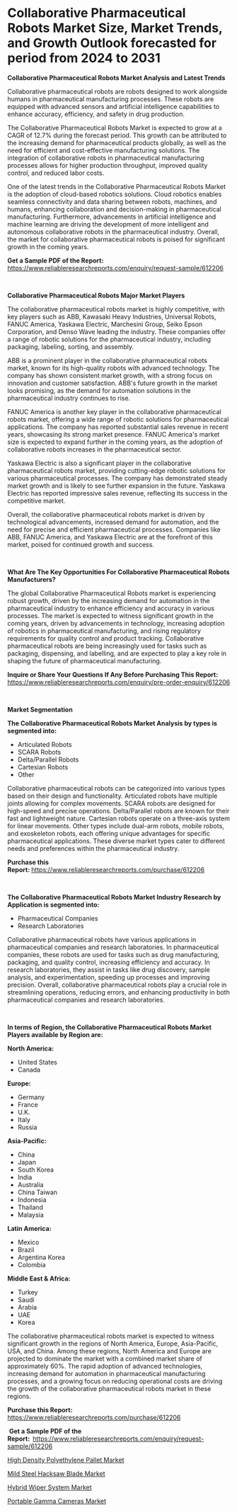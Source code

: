 <p><h1>Collaborative Pharmaceutical Robots Market Size, Market Trends, and Growth Outlook forecasted for period from 2024 to 2031</h1></p><p><strong>Collaborative Pharmaceutical Robots Market Analysis and Latest Trends</strong></p>
<p><p>Collaborative pharmaceutical robots are robots designed to work alongside humans in pharmaceutical manufacturing processes. These robots are equipped with advanced sensors and artificial intelligence capabilities to enhance accuracy, efficiency, and safety in drug production.</p><p>The Collaborative Pharmaceutical Robots Market is expected to grow at a CAGR of 12.7% during the forecast period. This growth can be attributed to the increasing demand for pharmaceutical products globally, as well as the need for efficient and cost-effective manufacturing solutions. The integration of collaborative robots in pharmaceutical manufacturing processes allows for higher production throughput, improved quality control, and reduced labor costs.</p><p>One of the latest trends in the Collaborative Pharmaceutical Robots Market is the adoption of cloud-based robotics solutions. Cloud robotics enables seamless connectivity and data sharing between robots, machines, and humans, enhancing collaboration and decision-making in pharmaceutical manufacturing. Furthermore, advancements in artificial intelligence and machine learning are driving the development of more intelligent and autonomous collaborative robots in the pharmaceutical industry. Overall, the market for collaborative pharmaceutical robots is poised for significant growth in the coming years.</p></p>
<p><strong>Get a Sample PDF of the Report:&nbsp;</strong> <a href="https://www.reliableresearchreports.com/enquiry/request-sample/612206">https://www.reliableresearchreports.com/enquiry/request-sample/612206</a></p>
<p>&nbsp;</p>
<p><strong>Collaborative Pharmaceutical Robots Major Market Players</strong></p>
<p><p>The collaborative pharmaceutical robots market is highly competitive, with key players such as ABB, Kawasaki Heavy Industries, Universal Robots, FANUC America, Yaskawa Electric, Marchesini Group, Seiko Epson Corporation, and Denso Wave leading the industry. These companies offer a range of robotic solutions for the pharmaceutical industry, including packaging, labeling, sorting, and assembly.</p><p>ABB is a prominent player in the collaborative pharmaceutical robots market, known for its high-quality robots with advanced technology. The company has shown consistent market growth, with a strong focus on innovation and customer satisfaction. ABB's future growth in the market looks promising, as the demand for automation solutions in the pharmaceutical industry continues to rise.</p><p>FANUC America is another key player in the collaborative pharmaceutical robots market, offering a wide range of robotic solutions for pharmaceutical applications. The company has reported substantial sales revenue in recent years, showcasing its strong market presence. FANUC America's market size is expected to expand further in the coming years, as the adoption of collaborative robots increases in the pharmaceutical sector.</p><p>Yaskawa Electric is also a significant player in the collaborative pharmaceutical robots market, providing cutting-edge robotic solutions for various pharmaceutical processes. The company has demonstrated steady market growth and is likely to see further expansion in the future. Yaskawa Electric has reported impressive sales revenue, reflecting its success in the competitive market.</p><p>Overall, the collaborative pharmaceutical robots market is driven by technological advancements, increased demand for automation, and the need for precise and efficient pharmaceutical processes. Companies like ABB, FANUC America, and Yaskawa Electric are at the forefront of this market, poised for continued growth and success.</p></p>
<p>&nbsp;</p>
<p><strong>What Are The Key Opportunities For Collaborative Pharmaceutical Robots Manufacturers?</strong></p>
<p><p>The global Collaborative Pharmaceutical Robots market is experiencing robust growth, driven by the increasing demand for automation in the pharmaceutical industry to enhance efficiency and accuracy in various processes. The market is expected to witness significant growth in the coming years, driven by advancements in technology, increasing adoption of robotics in pharmaceutical manufacturing, and rising regulatory requirements for quality control and product tracking. Collaborative pharmaceutical robots are being increasingly used for tasks such as packaging, dispensing, and labelling, and are expected to play a key role in shaping the future of pharmaceutical manufacturing.</p></p>
<p><strong>Inquire or Share Your Questions If Any Before Purchasing This Report:</strong> <a href="https://www.reliableresearchreports.com/enquiry/pre-order-enquiry/612206">https://www.reliableresearchreports.com/enquiry/pre-order-enquiry/612206</a></p>
<p>&nbsp;</p>
<p><strong>Market Segmentation</strong></p>
<p><strong>The Collaborative Pharmaceutical Robots Market Analysis by types is segmented into:</strong></p>
<p><ul><li>Articulated Robots</li><li>SCARA Robots</li><li>Delta/Parallel Robots</li><li>Cartesian Robots</li><li>Other</li></ul></p>
<p><p>Collaborative pharmaceutical robots can be categorized into various types based on their design and functionality. Articulated robots have multiple joints allowing for complex movements. SCARA robots are designed for high-speed and precise operations. Delta/Parallel robots are known for their fast and lightweight nature. Cartesian robots operate on a three-axis system for linear movements. Other types include dual-arm robots, mobile robots, and exoskeleton robots, each offering unique advantages for specific pharmaceutical applications. These diverse market types cater to different needs and preferences within the pharmaceutical industry.</p></p>
<p><strong>Purchase this Report:&nbsp;</strong><a href="https://www.reliableresearchreports.com/purchase/612206">https://www.reliableresearchreports.com/purchase/612206</a></p>
<p>&nbsp;</p>
<p><strong>The Collaborative Pharmaceutical Robots Market Industry Research by Application is segmented into:</strong></p>
<p><ul><li>Pharmaceutical Companies</li><li>Research Laboratories</li></ul></p>
<p><p>Collaborative pharmaceutical robots have various applications in pharmaceutical companies and research laboratories. In pharmaceutical companies, these robots are used for tasks such as drug manufacturing, packaging, and quality control, increasing efficiency and accuracy. In research laboratories, they assist in tasks like drug discovery, sample analysis, and experimentation, speeding up processes and improving precision. Overall, collaborative pharmaceutical robots play a crucial role in streamlining operations, reducing errors, and enhancing productivity in both pharmaceutical companies and research laboratories.</p></p>
<p>&nbsp;</p>
<p><strong>In terms of Region, the Collaborative Pharmaceutical Robots Market Players available by Region are:</strong></p>
<p>
    <p> <strong> North America: </strong>
        <ul>
            <li>United States</li>
            <li>Canada</li>
        </ul>
        </p> 
    <p> <strong> Europe: </strong>
        <ul>
            <li>Germany</li>
            <li>France</li>
            <li>U.K.</li>
            <li>Italy</li>
            <li>Russia</li>
        </ul>
        </p> 
    <p> <strong> Asia-Pacific: </strong>
        <ul>
            <li>China</li>
            <li>Japan</li>
            <li>South Korea</li>
            <li>India</li>
            <li>Australia</li>
            <li>China Taiwan</li>
            <li>Indonesia</li>
            <li>Thailand</li>
            <li>Malaysia</li>
        </ul>
        </p> 
    <p> <strong> Latin America: </strong>
        <ul>
            <li>Mexico</li>
            <li>Brazil</li>
            <li>Argentina Korea</li>
            <li>Colombia</li>
        </ul>
        </p> 
    <p> <strong> Middle East & Africa: </strong>
        <ul>
            <li>Turkey</li>
            <li>Saudi</li>
            <li>Arabia</li>
            <li>UAE</li>
            <li>Korea</li>
        </ul>
    </p>
    </p>
<p><p>The collaborative pharmaceutical robots market is expected to witness significant growth in the regions of North America, Europe, Asia-Pacific, USA, and China. Among these regions, North America and Europe are projected to dominate the market with a combined market share of approximately 60%. The rapid adoption of advanced technologies, increasing demand for automation in pharmaceutical manufacturing processes, and a growing focus on reducing operational costs are driving the growth of the collaborative pharmaceutical robots market in these regions.</p></p>
<p><strong>Purchase this Report: </strong><a href="https://www.reliableresearchreports.com/purchase/612206">https://www.reliableresearchreports.com/purchase/612206</a></p>
<p>&nbsp;<strong>Get a Sample PDF of the Report:&nbsp;&nbsp;</strong><a href="https://www.reliableresearchreports.com/enquiry/request-sample/612206">https://www.reliableresearchreports.com/enquiry/request-sample/612206</a></p>
<p><strong></strong></p>
<p><p><a href="https://github.com/juniordelafrance/Market-Research-Report-List-2/blob/main/high-density-polyethylene-pallet-market.md">High Density Polyethylene Pallet Market</a></p><p><a href="https://github.com/ruddyyedelwadw/Market-Research-Report-List-1/blob/main/mild-steel-hacksaw-blade-market.md">Mild Steel Hacksaw Blade Market</a></p><p><a href="https://github.com/jaidynmorantestelletmjzya/Market-Research-Report-List-1/blob/main/hybrid-wiper-system-market.md">Hybrid Wiper System Market</a></p><p><a href="https://medium.com/@katherineshort5445/portable-gamma-cameras-market-size-market-outlook-and-market-forecast-2024-to-2031-a53e5347c6f8">Portable Gamma Cameras Market</a></p></p>